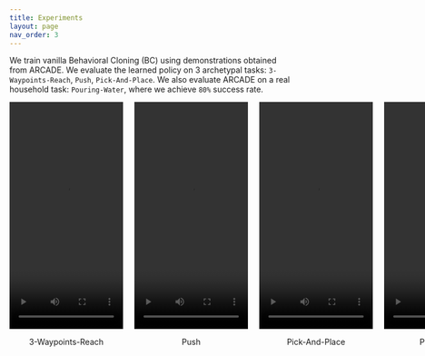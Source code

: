 ```yaml
---
title: Experiments
layout: page
nav_order: 3
---
```


We train vanilla Behavioral Cloning (BC) using demonstrations obtained from ARCADE. We evaluate the learned policy on 3 archetypal tasks: `3-Waypoints-Reach`, `Push`, `Pick-And-Place`. We also evaluate ARCADE on a real household task: `Pouring-Water`, where we achieve `80%` success rate.

<div style="display: flex; justify-content: space-around; align-items: center; gap: 20px;">

  <!-- Video 1 with caption -->
  <div style="text-align: center;">
    <video width="200" height="400" controls>
      <source src="../assets/videos/reach_crop.mp4" type="video/mp4">
      Your browser does not support the video tag.
    </video>
    <p>3-Waypoints-Reach</p>
  </div>

  <!-- Video 2 with caption -->
  <div style="text-align: center;">
    <video width="200" height="400" controls>
      <source src="../assets/videos/push_crop.mp4" type="video/mp4">
      Your browser does not support the video tag.
    </video>
    <p>Push</p>
  </div>

  <!-- Video 3 with caption -->
  <div style="text-align: center;">
    <video width="200" height="400" controls>
      <source src="../assets/videos/pp_crop.mp4" type="video/mp4">
      Your browser does not support the video tag.
    </video>
    <p>Pick-And-Place</p>
  </div>

  <!-- Video 4 with caption -->
  <div style="text-align: center;">
    <video width="200" height="400" controls>
      <source src="../assets/videos/pour_crop.mp4" type="video/mp4">
      Your browser does not support the video tag.
    </video>
    <p>Pour-Water</p>
  </div>

</div>

